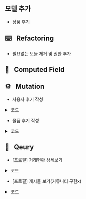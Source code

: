 ## 모델 추가
- 상품 후기

## ⌨️ &nbsp;&nbsp;Refactoring
- 필요없는 모듈 제거 및 권한 추가

## 📲 &nbsp;&nbsp;Computed Field
  
## ⚙️ &nbsp;&nbsp;Mutation
- 사용자 후기 작성
<details>
<summary> &nbsp;코드 </summary>

```ts
const resolvers: Resolvers = {
  Mutation: {
    createUserReview: protectedResolver(
      async (
        _,
        { reciverId, productId, content, organizer, hide },
        { client, loggedInUser }
      ) => {
        const { userId } = loggedInUser;
        await client.userReview.create({
          data: {
            writerId: userId,
            reciverId,
            productId,
            content,
            organizer,
            hide,
          },
        });
        return { ok: true };
      }
    ),
  },
};
```
</details>

- 물품 후기 작성
<details>
<summary> &nbsp;코드 </summary>

```ts
const resolvers: Resolvers = {
  Mutation: {
    createProductReview: protectedResolver(
      async (_, { productId, content, hide }, { client, loggedInUser }) => {
        const { userId } = loggedInUser;
        await client.productReview.create({
          data: {
            writerId: userId,
            productId,
            content,
            hide,
          },
        });
        return { ok: true };
      }
    ),
  },
};
```
</details>

## 📃 &nbsp;&nbsp;Qeury
- [프로필] 거래현황 상세보기
<details>
<summary> &nbsp;코드 </summary>

```ts
const resolvers: Resolvers = {
   Query: {
     seeTransactionStatus: protectedResolver(
       async (_, { userId, status }, { client }) => {
         const user = await client.user.findUnique({
           where: { userId },
           select: { userId: true },
         });
         if (!user) {
           return { ok: false, error: '유저를 찾을 수 없음' };
         }
         return await client.product.findMany({
           where: {
             authorId: userId,
             status,
           },
         });
       }
     ),
   },
 };
```
</details>

- [프로필] 게시물 보기(커뮤니티 구현x)
<details>
<summary> &nbsp;코드 </summary>

```ts
const resolvers: Resolvers = {
  Query: {
    seeUserProducts: protectedResolver(
      async (_, { userId, hashtag }, { client }) => {
        const user = await client.user.findUnique({
          where: { userId },
          select: { userId: true },
        });
        if (!user) {
          return { ok: false, error: '유저를 찾을 수 없음' };
        }
        return await client.product.findMany({
          where: {
            authorId: userId,
          },
        });
      }
    ),
  },
};
```
</details>